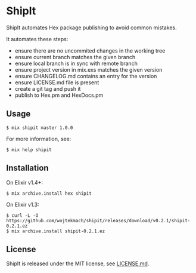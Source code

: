 # ShipIt

ShipIt automates Hex package publishing to avoid common mistakes.

It automates these steps:

* ensure there are no uncommited changes in the working tree
* ensure current branch matches the given branch
* ensure local branch is in sync with remote branch
* ensure project version in mix.exs matches the given version
* ensure CHANGELOG.md contains an entry for the version
* ensure LICENSE.md file is present
* create a git tag and push it
* publish to Hex.pm and HexDocs.pm

## Usage

    $ mix shipit master 1.0.0

For more information, see:

    $ mix help shipit

## Installation

On Elixir v1.4+:

    $ mix archive.install hex shipit

On Elixir v1.3:

    $ curl -L -O https://github.com/wojtekmach/shipit/releases/download/v0.2.1/shipit-0.2.1.ez
    $ mix archive.install shipit-0.2.1.ez

## License

ShipIt is released under the MIT license, see [LICENSE.md](LICENSE.md).
